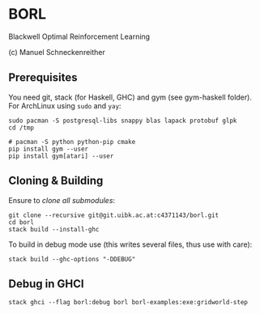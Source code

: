 # BORL

Blackwell Optimal Reinforcement Learning

(c) Manuel Schneckenreither

## Prerequisites

You need git, stack (for Haskell, GHC) and gym (see gym-haskell folder).
For ArchLinux using `sudo` and `yay`:

    sudo pacman -S postgresql-libs snappy blas lapack protobuf glpk
    cd /tmp

    # pacman -S python python-pip cmake
    pip install gym --user
    pip install gym[atari] --user


## Cloning & Building

Ensure to *clone all submodules*:

    git clone --recursive git@git.uibk.ac.at:c4371143/borl.git
    cd borl
    stack build --install-ghc

To build in debug mode use (this writes several files, thus use with care):

    stack build --ghc-options "-DDEBUG"


## Debug in GHCI

    stack ghci --flag borl:debug borl borl-examples:exe:gridworld-step
